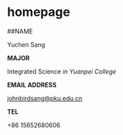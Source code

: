 # homepage

##NAME

  Yuchen Sang
  
**MAJOR**

  Integrated Science _in Yuanpei College_

**EMAIL ADDRESS**

  johnbirdsang@pku.edu.cn

**TEL**

  +86 15652680606
